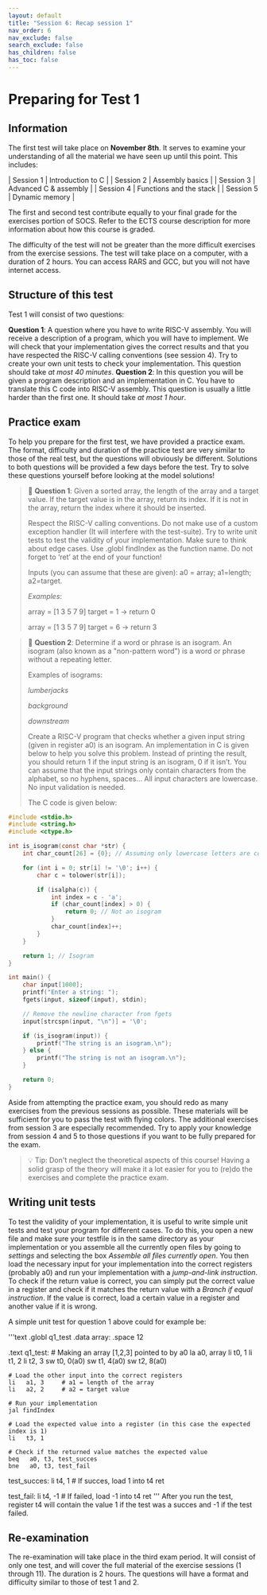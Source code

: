 ```yaml
---
layout: default
title: "Session 6: Recap session 1"
nav_order: 6
nav_exclude: false
search_exclude: false
has_children: false
has_toc: false
---
```


# Preparing for Test 1
## Information
The first test will take place on **November 8th**. It serves to examine your understanding of all the material we have seen up until this point. This includes:

| Session 1  | Introduction to C  |
| Session 2 | Assembly basics |
| Session 3 | Advanced C & assembly |
| Session 4 | Functions and the stack |
| Session 5 | Dynamic memory |

The first and second test contribute equally to your final grade for the exercises portion of SOCS. Refer to the ECTS course description for more information about how this course is graded.

The difficulty of the test will not be greater than the more difficult exercises from the exercise sessions. The test will take place on a computer, with a duration of 2 hours. You can access RARS and GCC, but you will not have internet access.

## Structure of this test
Test 1 will consist of two questions:

**Question 1**: A question where you have to write RISC-V assembly. You will receive a description of a program, which you will have to implement. We will check that your implementation gives the correct results and that you have respected the RISC-V calling conventions (see session 4). Try to create your own unit tests to check your implementation. This question should take *at most 40 minutes*.
**Question 2**: In this question you will be given a program description and an implementation in C. You have to translate this C code into RISC-V assembly. This question is usually a little harder than the first one. It should take *at most 1 hour*.
## Practice exam
To help you prepare for the first test, we have provided a practice exam. The format, difficulty and duration of the practice test are very similar to those of the real test, but the questions will obviously be different. Solutions to both questions will be provided a few days before the test. Try to solve these questions yourself before looking at the model solutions!

> :pencil: **Question 1**: Given a sorted array, the length of the array and a target value. If the target value is in the array,
> return its index. If it is not in the array, return the index where it should be inserted.
>
> Respect the RISC-V calling conventions. Do not make use of a custom exception handler (It will interfere with the test-suite). Try to write unit tests to test the validity of your implementation. Make sure to think about edge cases. Use .globl findIndex as the function name. Do not forget to ‘ret’ at the end of your function!
>
>
> Inputs (you can assume that these are given): a0 = array; a1=length; a2=target.
>
> *Examples*:
>
>    array = [1 3 5 7 9]
>    target = 1
>    -> return 0
>    
>    array = [1 3 5 7 9]
>    target = 6
>    -> return 3


> :pencil: **Question 2**: Determine if a word or phrase is an isogram.
> An isogram (also known as a "non-pattern word") is a word or phrase without a repeating letter.
>
>
> Examples of isograms:
>
>   *lumberjacks*
>
>   *background*
>
>   *downstream*
>
> Create a RISC-V program that checks whether a given input string (given in register a0) is an isogram. 
> An implementation in C is given below to help you solve this problem. Instead of printing the result, 
> you should return 1 if the input string is an isogram, 0 if it isn’t. 
> You can assume that the input strings only contain characters from the alphabet, so no hyphens, spaces… All input characters
> are lowercase. No input validation is needed.
>
> The C code is given below:


```c
#include <stdio.h>
#include <string.h>
#include <ctype.h>

int is_isogram(const char *str) {
	int char_count[26] = {0}; // Assuming only lowercase letters are considered

	for (int i = 0; str[i] != '\0'; i++) {
    	char c = tolower(str[i]);

    	if (isalpha(c)) {
        	int index = c - 'a';
        	if (char_count[index] > 0) {
            	return 0; // Not an isogram
        	}
        	char_count[index]++;
    	}
	}

	return 1; // Isogram
}

int main() {
	char input[1000];
	printf("Enter a string: ");
	fgets(input, sizeof(input), stdin);

	// Remove the newline character from fgets
	input[strcspn(input, "\n")] = '\0';

	if (is_isogram(input)) {
    	printf("The string is an isogram.\n");
	} else {
    	printf("The string is not an isogram.\n");
	}

	return 0;
}
```


Aside from attempting the practice exam, you should redo as many exercises from the previous sessions as possible. These materials will be sufficient for you to pass the test with flying colors. The additional exercises from session 3 are especially recommended. Try to apply your knowledge from session 4 and 5 to those questions if you want to be fully prepared for the exam.

> :bulb: Tip: Don't neglect the theoretical aspects of this course! 
> Having a solid grasp of the theory will make it a lot easier for you to
> (re)do the exercises and complete the practice exam.

## Writing unit tests
To test the validity of your implementation, it is useful to write simple unit tests and test your program for different cases. To do this, you open a new file and make sure your testfile is in the same directory as your implementation or you assemble all the currently open files by going to *settings* and selecting the box *Assemble all files currently open*. You then load the necessary input for your implementation into the correct registers (probably a0) and run your implementation with a *jump-and-link instruction*. To check if the return value is correct, you can simply put the correct value in a register and check if it matches the return value with a *Branch if equal instruction*. If the value is correct, load a certain value in a register and another value if it is wrong.

A simple unit test for question 1 above could for example be:

'''text
.globl q1_test
.data
    array: .space 12


.text
q1_test:
    # Making an array [1,2,3] pointed to by a0
    la   a0, array
    li   t0, 1
    li   t1, 2
    li   t2, 3 
    sw   t0, 0(a0)
    sw   t1, 4(a0)
    sw   t2, 8(a0) 
    
    
    # Load the other input into the correct registers
    li   a1, 3     # a1 = length of the array
    li   a2, 2     # a2 = target value
    
    # Run your implementation
    jal findIndex
    
    # Load the expected value into a register (in this case the expected index is 1)
    li   t3, 1
    
    # Check if the returned value matches the expected value
    beq   a0, t3, test_succes
    bne   a0, t3, test_fail
    
    
test_succes:
    li   t4, 1   # If succes, load 1 into t4
    ret

test_fail:
    li   t4, -1  # If failed, load -1 into t4
    ret
'''
After you run the test, register t4 will contain the value 1 if the test was a succes and -1 if the test failed.

## Re-examination
The re-examination will take place in the third exam period. It will consist of only one test, and will cover the full material of the exercise sessions (1 through 11). The duration is 2 hours. The questions will have a format and difficulty similar to those of test 1 and 2.
